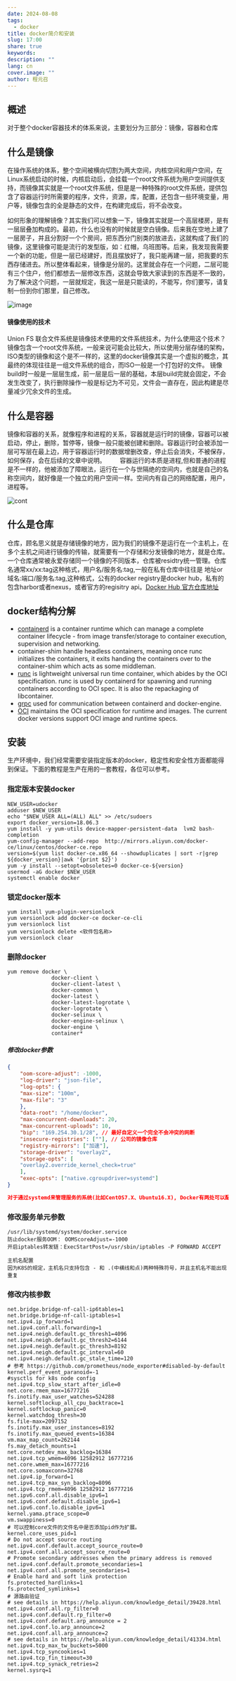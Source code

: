 ```yaml
---
date: 2024-08-08
tags:
  - docker
title: docker简介和安装
slug: 17:00
share: true
keywords: 
description: ""
lang: cn
cover.image: ""
author: 程元召
---
```

## 概述
对于整个docker容器技术的体系来说，主要划分为三部分：镜像，容器和仓库
## 什么是镜像
在操作系统的体系，整个空间被横向切割为两大空间，内核空间和用户空间，在Linux系统启动的时候，内核启动后，会挂载一个root文件系统为用户空间提供支持，而镜像其实就是一个root文件系统，但是是一种特殊的root文件系统，提供包含了容器运行时所需要的程序，文件，资源，库，配置，还包含一些环境变量，用户等，镜像包含的全是静态的文件，在构建完成后，将不会改变。

如何形象的理解镜像？其实我们可以想象一下，镜像其实就是一个高层楼房，是有一层层叠加构成的。最初，什么也没有的时候就是空白镜像。后来我在空地上建了一层房子，并且分割好一个个房间，把东西分门别类的放进去，这就构成了我们的镜像，这里镜像可能是流行的发型版，如：红帽，乌班图等。后来，我发现我需要一个新的功能，但是一层已经建好，而且摆放好了，我只能再建一层，把我要的东西存储进去。所以整体看起来，镜像是分层的。这里就会存在一个问题，二层可能有三个住户，他们都想去一层修改东西，这就会导致大家读到的东西是不一致的，为了解决这个问题，一层就规定，我这一层是只能读的，不能写，你们要写，请复制一份到你们那里，自己修改。

![image](http://cdn.oyfacc.cn/docker/docker-image.jpg)

#### 镜像使用的技术
Union FS 联合文件系统是镜像技术使用的文件系统技术，为什么使用这个技术？镜像包含一个root文件系统，一般来说可能会比较大，所以使用分层存储的架构，ISO类型的镜像和这个是不一样的，这里的docker镜像其实是一个虚拟的概念，其最终的体现往往是一组文件系统的组合，而ISO一般是一个打包好的文件。
镜像build时一般是一层层生成，前一层是后一层的基础，本层build完就会固定，不会发生改变了，执行删除操作一般是标记为不可见，文件会一直存在，因此构建是尽量减少冗余文件的生成。

## 什么是容器
镜像和容器的关系，就像程序和进程的关系，容器就是运行时的镜像，容器可以被启动，停止，删除，暂停等，镜像一般只能被创建和删除。容器运行时会被添加一层可写层在最上边，用于容器运行时的数据增删改查，停止后会消失，不被保存，如何保存，会在后续的文章中说明。
&emsp;&emsp;容器运行的本质是进程,但和普通的进程是不一样的，他被添加了障眼法，运行在一个与世隔绝的空间内，也就是自己的名称空间内，就好像是一个独立的用户空间一样。空间内有自己的网络配置，用户，进程等。

![cont](http://cdn.oyfacc.cn/docker/continer.jpg)

## 什么是仓库
仓库，顾名思义就是存储镜像的地方，因为我们的镜像不是运行在一个主机上，在多个主机之间进行镜像的传输，就需要有一个存储和分发镜像的地方，就是仓库。一个仓库通常被永爱存储同一个镜像的不同版本，仓库被residtry统一管理。仓库名通常xx/xx:tag这种格式，用户名/服务名:tag,一般在私有仓库中往往是 地址or域名:端口/服务名:tag,这种格式，公有的docker registry是docker hub，私有的包含harbor或者nexus，或者官方的regisitry api。[Docker Hub 官方仓库地址](https://hub.docker.com/)

## docker结构分解

- [containerd](http://containerd.io/) is a container runtime which can manage a complete container lifecycle - from image transfer/storage to container execution, supervision and networking.
- container-shim handle headless containers, meaning once runc initializes the containers, it exits handing the containers over to the container-shim which acts as some middleman.
- [runc](http://runc.io/) is lightweight universal run time container, which abides by the OCI specification. runc is used by containerd for spawning and running containers according to OCI spec. It is also the repackaging of libcontainer.
- [grpc](http://www.grpc.io/) used for communication between containerd and docker-engine.
- [OCI](https://www.opencontainers.org/) maintains the OCI specification for runtime and images. The current docker versions support OCI image and runtime specs.

## 安装

生产环境中，我们经常需要安装指定版本的docker，稳定性和安全性方面都能得到保证。下面的教程是生产在用的一套教程，各位可以参考。

### 指定版本安装docker

```shell
NEW_USER=udocker
adduser $NEW_USER
echo "$NEW_USER ALL=(ALL) ALL" >> /etc/sudoers
export docker_version=18.06.3
yum install -y yum-utils device-mapper-persistent-data  lvm2 bash-completion
yum-config-manager --add-repo  http://mirrors.aliyun.com/docker-ce/linux/centos/docker-ce.repo
version=$(yum list docker-ce.x86_64 --showduplicates | sort -r|grep ${docker_version}|awk '{print $2}')
yum -y install --setopt=obsoletes=0 docker-ce-${version}
usermod -aG docker $NEW_USER
systemctl enable docker

```

### 锁定docker版本

```shell
yum install yum-plugin-versionlock
yum versionlock add docker-ce docker-ce-cli
yum versionlock list
yum versionlock delete <软件包名称>
yum versionlock clear
```

### 删除docker

```shell
yum remove docker \
              docker-client \
              docker-client-latest \
              docker-common \
              docker-latest \
              docker-latest-logrotate \
              docker-logrotate \
              docker-selinux \
              docker-engine-selinux \
              docker-engine \
              container*
```

##### 修改docker参数

```json
{
    "oom-score-adjust": -1000,
    "log-driver": "json-file",
    "log-opts": {
    "max-size": "100m",
    "max-file": "3"
    },
    "data-root": "/home/docker",
    "max-concurrent-downloads": 20,
    "max-concurrent-uploads": 10,
    "bip": "169.254.30.1/28", // 最好自定义一个完全不会冲突的网断
    "insecure-registries": [""], // 公司的镜像仓库
    "registry-mirrors": ["加速"],
    "storage-driver": "overlay2",
    "storage-opts": [
    "overlay2.override_kernel_check=true"
    ],
    "exec-opts": ["native.cgroupdriver=systemd"]
}

对于通过systemd来管理服务的系统(比如CentOS7.X、Ubuntu16.X), Docker有两处可以配置参数: 一个是docker.service服务配置文件,一个是Docker daemon配置文件daemon.json
```

### 修改服务单元参数

```shell
/usr/lib/systemd/system/docker.service
防止docker服务OOM： OOMScoreAdjust=-1000
开启iptables转发链：ExecStartPost=/usr/sbin/iptables -P FORWARD ACCEPT 
```

```
主机名配置
因为K8S的规定，主机名只支持包含 - 和 .(中横线和点)两种特殊符号，并且主机名不能出现重复
```

### 修改内核参数

```shell
net.bridge.bridge-nf-call-ip6tables=1
net.bridge.bridge-nf-call-iptables=1
net.ipv4.ip_forward=1
net.ipv4.conf.all.forwarding=1
net.ipv4.neigh.default.gc_thresh1=4096
net.ipv4.neigh.default.gc_thresh2=6144
net.ipv4.neigh.default.gc_thresh3=8192
net.ipv4.neigh.default.gc_interval=60
net.ipv4.neigh.default.gc_stale_time=120
# 参考 https://github.com/prometheus/node_exporter#disabled-by-default
kernel.perf_event_paranoid=-1
#sysctls for k8s node config
net.ipv4.tcp_slow_start_after_idle=0
net.core.rmem_max=16777216
fs.inotify.max_user_watches=524288
kernel.softlockup_all_cpu_backtrace=1
kernel.softlockup_panic=0
kernel.watchdog_thresh=30
fs.file-max=2097152
fs.inotify.max_user_instances=8192
fs.inotify.max_queued_events=16384
vm.max_map_count=262144
fs.may_detach_mounts=1
net.core.netdev_max_backlog=16384
net.ipv4.tcp_wmem=4096 12582912 16777216
net.core.wmem_max=16777216
net.core.somaxconn=32768
net.ipv4.ip_forward=1
net.ipv4.tcp_max_syn_backlog=8096
net.ipv4.tcp_rmem=4096 12582912 16777216
net.ipv6.conf.all.disable_ipv6=1
net.ipv6.conf.default.disable_ipv6=1
net.ipv6.conf.lo.disable_ipv6=1
kernel.yama.ptrace_scope=0
vm.swappiness=0
# 可以控制core文件的文件名中是否添加pid作为扩展。
kernel.core_uses_pid=1
# Do not accept source routing
net.ipv4.conf.default.accept_source_route=0
net.ipv4.conf.all.accept_source_route=0
# Promote secondary addresses when the primary address is removed
net.ipv4.conf.default.promote_secondaries=1
net.ipv4.conf.all.promote_secondaries=1
# Enable hard and soft link protection
fs.protected_hardlinks=1
fs.protected_symlinks=1
# 源路由验证
# see details in https://help.aliyun.com/knowledge_detail/39428.html
net.ipv4.conf.all.rp_filter=0
net.ipv4.conf.default.rp_filter=0
net.ipv4.conf.default.arp_announce = 2
net.ipv4.conf.lo.arp_announce=2
net.ipv4.conf.all.arp_announce=2
# see details in https://help.aliyun.com/knowledge_detail/41334.html
net.ipv4.tcp_max_tw_buckets=5000
net.ipv4.tcp_syncookies=1
net.ipv4.tcp_fin_timeout=30
net.ipv4.tcp_synack_retries=2
kernel.sysrq=1
```


